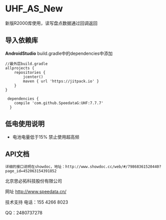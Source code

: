 # UHF_AS_New
新版R2000库使用，读写盘点数据通过回调返回

##  导入依赖库
**AndroidStudio** build.gradle中的dependencies中添加

```
//最外层build.gradle
allprojects {
    repositories {
        jcenter()
        maven { url 'https://jitpack.io' }
    }
}
```
```
 dependencies {
    compile 'com.github.SpeedataG:UHF:7.7.7'
  }
```
## 低电使用说明
  * 电池电量低于15% 禁止使用超高频
  
## API文档

	详细的接口说明在showdoc，地址：http://www.showdoc.cc/web/#/79868361520440?page_id=452063154391852

北京思必拓科技股份有限公司

网址 http://www.speedata.cn/

技术支持 电话：155 4266 8023

QQ：2480737278
